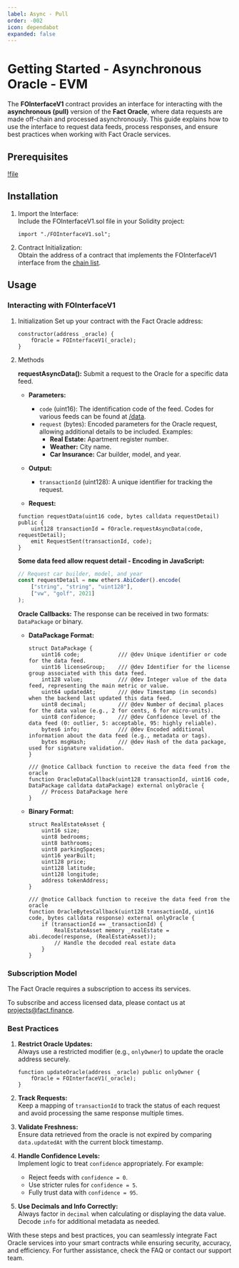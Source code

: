 ```yaml
---
label: Async - Pull
order: -002
icon: dependabot
expanded: false
---
```


# Getting Started - Asynchronous Oracle - EVM 

The **FOInterfaceV1** contract provides an interface for interacting with the **asynchronous (pull)** version of the **Fact Oracle**, where data requests are made off-chain and processed asynchronously. This guide explains how to use the interface to request data feeds, process responses, and ensure best practices when working with Fact Oracle services.


## Prerequisites
[!file](/static/FOInterfaceV1.sol)


## Installation

1. Import the Interface:  
   Include the FOInterfaceV1.sol file in your Solidity project:
   ```solidity
   import "./FOInterfaceV1.sol";
   ```

2. Contract Initialization:  
   Obtain the address of a contract that implements the FOInterfaceV1 interface from the [chain list](/chains/).


## Usage

### Interacting with FOInterfaceV1

1. Initialization
   Set up your contract with the Fact Oracle address:
   ```solidity
   constructor(address _oracle) {
       fOracle = FOInterfaceV1(_oracle);
   }
   ```

2. Methods

   **requestAsyncData():** Submit a request to the Oracle for a specific data feed.  
   - **Parameters:**
     - `code` (uint16): The identification code of the feed. Codes for various feeds can be found at [/data](/data).
     - `request` (bytes): Encoded parameters for the Oracle request, allowing additional details to be included. Examples:
       - **Real Estate:** Apartment register number.
       - **Weather:** City name.
       - **Car Insurance:** Car builder, model, and year.
   - **Output:**
     - `transactionId` (uint128): A unique identifier for tracking the request.


   - **Request:**
   ```solidity
   function requestData(uint16 code, bytes calldata requestDetail) public {
       uint128 transactionId = fOracle.requestAsyncData(code, requestDetail);
       emit RequestSent(transactionId, code);
   }
   ```

   **Some data feed allow request detail - Encoding in JavaScript:**
   ```javascript
   // Request car builder, model, and year
   const requestDetail = new ethers.AbiCoder().encode(
       ["string", "string", "uint128"],
       ["vw", "golf", 2021]
   );
   ```
   **Oracle Callbacks:**
   The response can be received in two formats: `DataPackage` or binary.

   - **DataPackage Format:**
     ```solidity
     struct DataPackage {
         uint16 code;            /// @dev Unique identifier or code for the data feed.
         uint16 licenseGroup;    /// @dev Identifier for the license group associated with this data feed.
         int128 value;           /// @dev Integer value of the data feed, representing the main metric or value.
         uint64 updatedAt;       /// @dev Timestamp (in seconds) when the backend last updated this data feed.
         uint8 decimal;          /// @dev Number of decimal places for the data value (e.g., 2 for cents, 6 for micro-units).
         uint8 confidence;       /// @dev Confidence level of the data feed (0: outlier, 5: acceptable, 95: highly reliable).
         bytes6 info;            /// @dev Encoded additional information about the data feed (e.g., metadata or tags).
         bytes msgHash;          /// @dev Hash of the data package, used for signature validation.
     }

     /// @notice Callback function to receive the data feed from the oracle
     function OracleDataCallback(uint128 transactionId, uint16 code, DataPackage calldata dataPackage) external onlyOracle {
         // Process DataPackage here
     }
     ```

   - **Binary Format:**
     ```solidity
     struct RealEstateAsset {
         uint16 size;
         uint8 bedrooms;
         uint8 bathrooms;
         uint8 parkingSpaces;
         uint16 yearBuilt;
         uint128 price;
         uint128 latitude;
         uint128 longitude;
         address tokenAddress;
     }

     /// @notice Callback function to receive the data feed from the oracle
     function OracleBytesCallback(uint128 transactionId, uint16 code, bytes calldata response) external onlyOracle {
         if (transactionId == _transactionId) {
             RealEstateAsset memory _realEstate = abi.decode(response, (RealEstateAsset));
             // Handle the decoded real estate data
         }
     }
     ```


### Subscription Model
The Fact Oracle requires a subscription to access its services. 

To subscribe and access licensed data, please contact us at projects@fact.finance.


### Best Practices

1. **Restrict Oracle Updates:**  
   Always use a restricted modifier (e.g., `onlyOwner`) to update the oracle address securely.
   ```solidity
   function updateOracle(address _oracle) public onlyOwner {  
       fOracle = FOInterfaceV1(_oracle);
   }
   ```

2. **Track Requests:**  
   Keep a mapping of `transactionId` to track the status of each request and avoid processing the same response multiple times.

3. **Validate Freshness:**  
   Ensure data retrieved from the oracle is not expired by comparing `data.updatedAt` with the current block timestamp.  

4. **Handle Confidence Levels:**  
   Implement logic to treat `confidence` appropriately. For example:  
   - Reject feeds with `confidence = 0`.  
   - Use stricter rules for `confidence = 5`.  
   - Fully trust data with `confidence = 95`.

5. **Use Decimals and Info Correctly:**  
   Always factor in `decimal` when calculating or displaying the data value. Decode `info` for additional metadata as needed.


With these steps and best practices, you can seamlessly integrate Fact Oracle services into your smart contracts while ensuring security, accuracy, and efficiency. For further assistance, check the FAQ or contact our support team.


